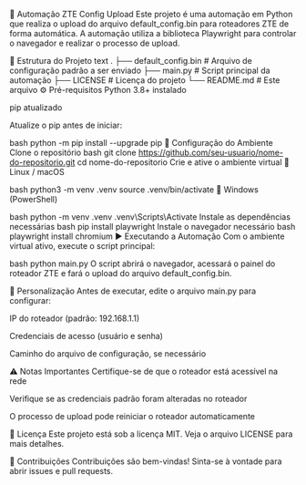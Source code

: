 🚀 Automação ZTE Config Upload
Este projeto é uma automação em Python que realiza o upload do arquivo default_config.bin para roteadores ZTE de forma automática.
A automação utiliza a biblioteca Playwright para controlar o navegador e realizar o processo de upload.

📂 Estrutura do Projeto
text
.
├── default_config.bin    # Arquivo de configuração padrão a ser enviado
├── main.py               # Script principal da automação
├── LICENSE               # Licença do projeto
└── README.md             # Este arquivo
⚙️ Pré-requisitos
Python 3.8+ instalado

pip atualizado

Atualize o pip antes de iniciar:

bash
python -m pip install --upgrade pip
🔧 Configuração do Ambiente
Clone o repositório
bash
git clone https://github.com/seu-usuario/nome-do-repositorio.git
cd nome-do-repositorio
Crie e ative o ambiente virtual
🔹 Linux / macOS

bash
python3 -m venv .venv
source .venv/bin/activate
🔹 Windows (PowerShell)

bash
python -m venv .venv
.venv\Scripts\Activate
Instale as dependências necessárias
bash
pip install playwright
Instale o navegador necessário
bash
playwright install chromium
▶️ Executando a Automação
Com o ambiente virtual ativo, execute o script principal:

bash
python main.py
O script abrirá o navegador, acessará o painel do roteador ZTE e fará o upload do arquivo default_config.bin.

📝 Personalização
Antes de executar, edite o arquivo main.py para configurar:

IP do roteador (padrão: 192.168.1.1)

Credenciais de acesso (usuário e senha)

Caminho do arquivo de configuração, se necessário

⚠️ Notas Importantes
Certifique-se de que o roteador está acessível na rede

Verifique se as credenciais padrão foram alteradas no roteador

O processo de upload pode reiniciar o roteador automaticamente

📄 Licença
Este projeto está sob a licença MIT. Veja o arquivo LICENSE para mais detalhes.

🤝 Contribuições
Contribuições são bem-vindas! Sinta-se à vontade para abrir issues e pull requests.

